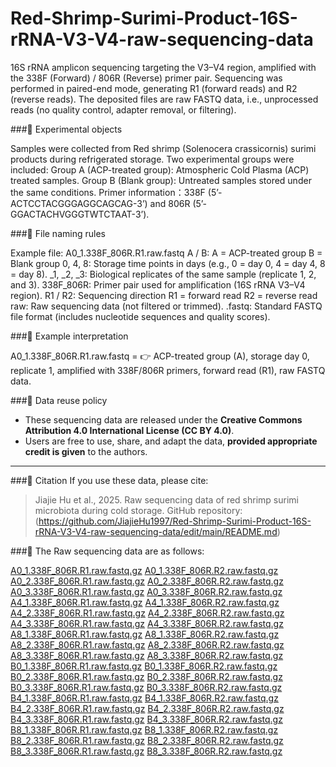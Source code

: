 # Red-Shrimp-Surimi-Product-16S-rRNA-V3-V4-raw-sequencing-data
16S rRNA amplicon sequencing targeting the V3–V4 region, amplified with the 338F (Forward) / 806R (Reverse) primer pair.  Sequencing was performed in paired-end mode, generating R1 (forward reads) and R2 (reverse reads).  The deposited files are raw FASTQ data, i.e., unprocessed reads (no quality control, adapter removal, or filtering).

###🔹 Experimental objects

Samples were collected from Red shrimp (Solenocera crassicornis) surimi products during refrigerated storage.
Two experimental groups were included:
Group A (ACP-treated group): Atmospheric Cold Plasma (ACP) treated samples.
Group B (Blank group): Untreated samples stored under the same conditions.
Primer information：338F (5’-ACTCCTACGGGAGGCAGCAG-3’) and 806R (5’-GGACTACHVGGGTWTCTAAT-3’).

###🔹 File naming rules

Example file: A0_1.338F_806R.R1.raw.fastq
A / B:
A = ACP-treated group
B = Blank group
0, 4, 8: Storage time points in days (e.g., 0 = day 0, 4 = day 4, 8 = day 8).
_1, _2, _3: Biological replicates of the same sample (replicate 1, 2, and 3).
338F_806R: Primer pair used for amplification (16S rRNA V3–V4 region).
R1 / R2: Sequencing direction
R1 = forward read
R2 = reverse read
raw: Raw sequencing data (not filtered or trimmed).
.fastq: Standard FASTQ file format (includes nucleotide sequences and quality scores).

###🔹 Example interpretation

A0_1.338F_806R.R1.raw.fastq =
👉 ACP-treated group (A), storage day 0, replicate 1, amplified with 338F/806R primers, forward read (R1), raw FASTQ data.

###🔹 Data reuse policy
- These sequencing data are released under the **Creative Commons Attribution 4.0 International License (CC BY 4.0)**.  
- Users are free to use, share, and adapt the data, **provided appropriate credit is given** to the authors.  
 
---

###🔹 Citation
If you use these data, please cite:  

> Jiajie Hu et al., 2025. Raw sequencing data of red shrimp surimi microbiota during cold storage. GitHub repository: (https://github.com/JiajieHu1997/Red-Shrimp-Surimi-Product-16S-rRNA-V3-V4-raw-sequencing-data/edit/main/README.md) 

###🔹 The Raw sequencing data are as follows:

[A0_1.338F_806R.R1.raw.fastq.gz](https://github.com/user-attachments/files/22352450/A0_1.338F_806R.R1.raw.fastq.gz)
[A0_1.338F_806R.R2.raw.fastq.gz](https://github.com/user-attachments/files/22352456/A0_1.338F_806R.R2.raw.fastq.gz)
[A0_2.338F_806R.R1.raw.fastq.gz](https://github.com/user-attachments/files/22352459/A0_2.338F_806R.R1.raw.fastq.gz)
[A0_2.338F_806R.R2.raw.fastq.gz](https://github.com/user-attachments/files/22352462/A0_2.338F_806R.R2.raw.fastq.gz)
[A0_3.338F_806R.R1.raw.fastq.gz](https://github.com/user-attachments/files/22352466/A0_3.338F_806R.R1.raw.fastq.gz)
[A0_3.338F_806R.R2.raw.fastq.gz](https://github.com/user-attachments/files/22352467/A0_3.338F_806R.R2.raw.fastq.gz)
[A4_1.338F_806R.R1.raw.fastq.gz](https://github.com/user-attachments/files/22352468/A4_1.338F_806R.R1.raw.fastq.gz)
[A4_1.338F_806R.R2.raw.fastq.gz](https://github.com/user-attachments/files/22352470/A4_1.338F_806R.R2.raw.fastq.gz)
[A4_2.338F_806R.R1.raw.fastq.gz](https://github.com/user-attachments/files/22352472/A4_2.338F_806R.R1.raw.fastq.gz)
[A4_2.338F_806R.R2.raw.fastq.gz](https://github.com/user-attachments/files/22352473/A4_2.338F_806R.R2.raw.fastq.gz)
[A4_3.338F_806R.R1.raw.fastq.gz](https://github.com/user-attachments/files/22352476/A4_3.338F_806R.R1.raw.fastq.gz)
[A4_3.338F_806R.R2.raw.fastq.gz](https://github.com/user-attachments/files/22352477/A4_3.338F_806R.R2.raw.fastq.gz)
[A8_1.338F_806R.R1.raw.fastq.gz](https://github.com/user-attachments/files/22352479/A8_1.338F_806R.R1.raw.fastq.gz)
[A8_1.338F_806R.R2.raw.fastq.gz](https://github.com/user-attachments/files/22352481/A8_1.338F_806R.R2.raw.fastq.gz)
[A8_2.338F_806R.R1.raw.fastq.gz](https://github.com/user-attachments/files/22352486/A8_2.338F_806R.R1.raw.fastq.gz)
[A8_2.338F_806R.R2.raw.fastq.gz](https://github.com/user-attachments/files/22352487/A8_2.338F_806R.R2.raw.fastq.gz)
[A8_3.338F_806R.R1.raw.fastq.gz](https://github.com/user-attachments/files/22352488/A8_3.338F_806R.R1.raw.fastq.gz)
[A8_3.338F_806R.R2.raw.fastq.gz](https://github.com/user-attachments/files/22352489/A8_3.338F_806R.R2.raw.fastq.gz)
[B0_1.338F_806R.R1.raw.fastq.gz](https://github.com/user-attachments/files/22352490/B0_1.338F_806R.R1.raw.fastq.gz)
[B0_1.338F_806R.R2.raw.fastq.gz](https://github.com/user-attachments/files/22352491/B0_1.338F_806R.R2.raw.fastq.gz)
[B0_2.338F_806R.R1.raw.fastq.gz](https://github.com/user-attachments/files/22352492/B0_2.338F_806R.R1.raw.fastq.gz)
[B0_2.338F_806R.R2.raw.fastq.gz](https://github.com/user-attachments/files/22352493/B0_2.338F_806R.R2.raw.fastq.gz)
[B0_3.338F_806R.R1.raw.fastq.gz](https://github.com/user-attachments/files/22352494/B0_3.338F_806R.R1.raw.fastq.gz)
[B0_3.338F_806R.R2.raw.fastq.gz](https://github.com/user-attachments/files/22352498/B0_3.338F_806R.R2.raw.fastq.gz)
[B4_1.338F_806R.R1.raw.fastq.gz](https://github.com/user-attachments/files/22352499/B4_1.338F_806R.R1.raw.fastq.gz)
[B4_1.338F_806R.R2.raw.fastq.gz](https://github.com/user-attachments/files/22352500/B4_1.338F_806R.R2.raw.fastq.gz)
[B4_2.338F_806R.R1.raw.fastq.gz](https://github.com/user-attachments/files/22352502/B4_2.338F_806R.R1.raw.fastq.gz)
[B4_2.338F_806R.R2.raw.fastq.gz](https://github.com/user-attachments/files/22352504/B4_2.338F_806R.R2.raw.fastq.gz)
[B4_3.338F_806R.R1.raw.fastq.gz](https://github.com/user-attachments/files/22352506/B4_3.338F_806R.R1.raw.fastq.gz)
[B4_3.338F_806R.R2.raw.fastq.gz](https://github.com/user-attachments/files/22352507/B4_3.338F_806R.R2.raw.fastq.gz)
[B8_1.338F_806R.R1.raw.fastq.gz](https://github.com/user-attachments/files/22352508/B8_1.338F_806R.R1.raw.fastq.gz)
[B8_1.338F_806R.R2.raw.fastq.gz](https://github.com/user-attachments/files/22352511/B8_1.338F_806R.R2.raw.fastq.gz)
[B8_2.338F_806R.R1.raw.fastq.gz](https://github.com/user-attachments/files/22352515/B8_2.338F_806R.R1.raw.fastq.gz)
[B8_2.338F_806R.R2.raw.fastq.gz](https://github.com/user-attachments/files/22352518/B8_2.338F_806R.R2.raw.fastq.gz)
[B8_3.338F_806R.R1.raw.fastq.gz](https://github.com/user-attachments/files/22352521/B8_3.338F_806R.R1.raw.fastq.gz)
[B8_3.338F_806R.R2.raw.fastq.gz](https://github.com/user-attachments/files/22352522/B8_3.338F_806R.R2.raw.fastq.gz)
